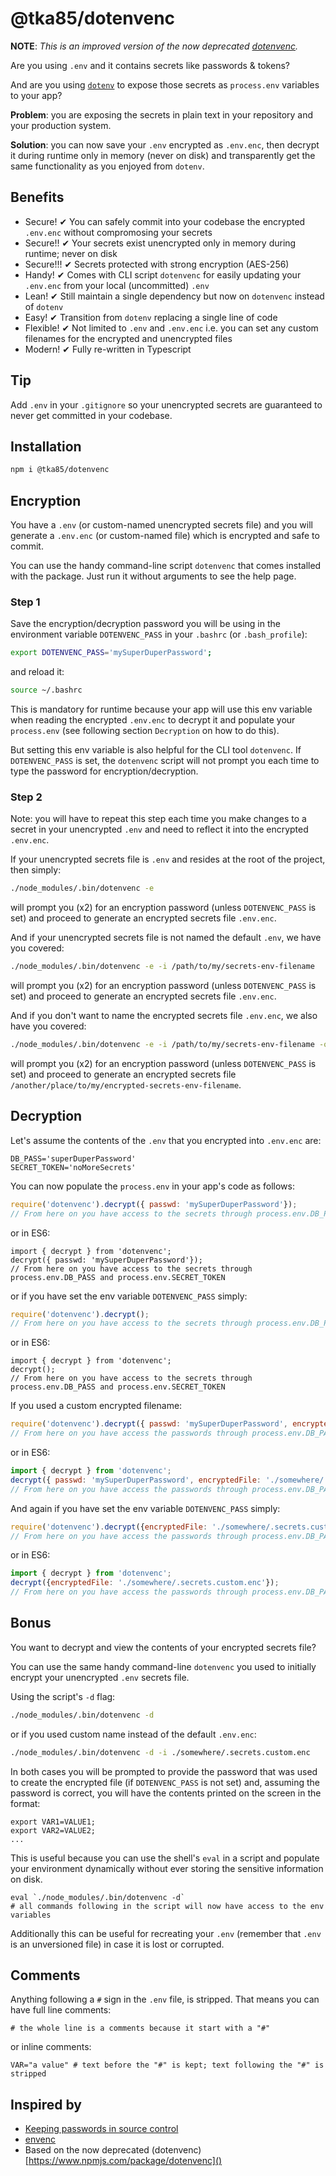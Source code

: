 # @tka85/dotenvenc

**NOTE**: *This is an improved version of the now deprecated [dotenvenc](https://www.npmjs.com/package/dotenvenc).*

Are you using `.env` and it contains secrets like passwords & tokens?

And are you using [`dotenv`](https://www.npmjs.com/package/dotenv) to expose those secrets as `process.env` variables to your app?

**Problem**: you are exposing the secrets in plain text in your repository and your production system.

**Solution**: you can now save your `.env` encrypted as `.env.enc`, then decrypt it during runtime only in memory (never on disk) and transparently get the same functionality as you enjoyed from `dotenv`.

## Benefits

* Secure!
  ✔ You can safely commit into your codebase the encrypted `.env.enc` without compromosing your secrets
* Secure!!
  ✔ Your secrets exist unencrypted only in memory during runtime; never on disk
* Secure!!!
  ✔ Secrets protected with strong encryption (AES-256)
* Handy!
  ✔ Comes with CLI script `dotenvenc` for easily updating your `.env.enc` from your local (uncommitted) `.env`
* Lean!
  ✔ Still maintain a single dependency but now on `dotenvenc` instead of `dotenv`
* Easy!
  ✔ Transition from `dotenv` replacing a single line of code
* Flexible!
  ✔ Not limited to `.env` and `.env.enc` i.e. you can set any custom filenames for the encrypted and unencrypted files
* Modern!
  ✔ Fully re-written in Typescript

## Tip

Add `.env` in your `.gitignore` so your unencrypted secrets are guaranteed to never get committed in your codebase.

## Installation

```bash
npm i @tka85/dotenvenc
```

## Encryption

You have a `.env` (or custom-named unencrypted secrets file) and you will generate a `.env.enc` (or custom-named file) which is encrypted and safe to commit.

You can use the handy command-line script `dotenvenc` that comes installed with the package. Just run it without arguments to see the help page.

### Step 1

Save the encryption/decryption password you will be using in the environment variable `DOTENVENC_PASS` in your `.bashrc` (or `.bash_profile`):

```bash
export DOTENVENC_PASS='mySuperDuperPassword';
```

and reload it:

```bash
source ~/.bashrc
```

This is mandatory for runtime because your app will use this env variable when reading the encrypted `.env.enc` to decrypt it and populate your `process.env` (see following section `Decryption` on how to do this).

But setting this env variable is also helpful for the CLI tool `dotenvenc`. If `DOTENVENC_PASS` is set, the `dotenvenc` script will not prompt you each time to type the password for encryption/decryption.

### Step 2

Note: you will have to repeat this step each time you make changes to a secret in your unencrypted `.env` and need to reflect it into the encrypted `.env.enc`.

If your unencrypted secrets file is `.env` and resides at the root of the project, then simply:

```bash
./node_modules/.bin/dotenvenc -e
```

will prompt you (x2) for an encryption password (unless `DOTENVENC_PASS` is set) and proceed to generate an encrypted secrets file `.env.enc`.

And if your unencrypted secrets file is not named the default `.env`, we have you covered:

```bash
./node_modules/.bin/dotenvenc -e -i /path/to/my/secrets-env-filename
```

will prompt you (x2) for an encryption password (unless `DOTENVENC_PASS` is set) and proceed to generate an encrypted secrets file `.env.enc`.

And if you don't want to name the encrypted secrets file `.env.enc`, we also have you covered:

```bash
./node_modules/.bin/dotenvenc -e -i /path/to/my/secrets-env-filename -o /another/place/to/my/encrypted-secrets-env-filename
```

will prompt you (x2) for an encryption password (unless `DOTENVENC_PASS` is set) and proceed to generate an encrypted secrets file `/another/place/to/my/encrypted-secrets-env-filename`.

## Decryption

Let's assume the contents of the `.env` that you encrypted into `.env.enc` are:

```text
DB_PASS='superDuperPassword'
SECRET_TOKEN='noMoreSecrets'
```

You can now populate the `process.env` in your app's code as follows:

```javascript
require('dotenvenc').decrypt({ passwd: 'mySuperDuperPassword'});
// From here on you have access to the secrets through process.env.DB_PASS and process.env.SECRET_TOKEN
```

or in ES6:

```ES6
import { decrypt } from 'dotenvenc';
decrypt({ passwd: 'mySuperDuperPassword'});
// From here on you have access to the secrets through process.env.DB_PASS and process.env.SECRET_TOKEN
```

or if you have set the env variable `DOTENVENC_PASS` simply:

```javascript
require('dotenvenc').decrypt();
// From here on you have access to the secrets through process.env.DB_PASS and process.env.SECRET_TOKEN
```

or in ES6:

```ES6
import { decrypt } from 'dotenvenc';
decrypt();
// From here on you have access to the secrets through process.env.DB_PASS and process.env.SECRET_TOKEN
```

If you used a custom encrypted filename:

```javascript
require('dotenvenc').decrypt({ passwd: 'mySuperDuperPassword', encryptedFile: './somewhere/.secrets.custom.enc'});
// From here on you have access the passwords through process.env.DB_PASS and process.env.CHASTITIY_KEY
```

or in ES6:

```javascript
import { decrypt } from 'dotenvenc';
decrypt({ passwd: 'mySuperDuperPassword', encryptedFile: './somewhere/.secrets.custom.enc'});
// From here on you have access the passwords through process.env.DB_PASS and process.env.CHASTITIY_KEY
```

And again if you have set the env variable `DOTENVENC_PASS` simply:

```javascript
require('dotenvenc').decrypt({encryptedFile: './somewhere/.secrets.custom.enc'});
// From here on you have access the passwords through process.env.DB_PASS and process.env.CHASTITIY_KEY
```

or in ES6:

```javascript
import { decrypt } from 'dotenvenc';
decrypt({encryptedFile: './somewhere/.secrets.custom.enc'});
// From here on you have access the passwords through process.env.DB_PASS and process.env.CHASTITIY_KEY
```

## Bonus

You want to decrypt and view the contents of your encrypted secrets file?

You can use the same handy command-line `dotenvenc` you used to initially encrypt your unencrypted `.env` secrets file.

Using the script's `-d` flag:

```bash
./node_modules/.bin/dotenvenc -d
```

or if you used custom name instead of the default `.env.enc`:

```bash
./node_modules/.bin/dotenvenc -d -i ./somewhere/.secrets.custom.enc
```

In both cases you will be prompted to provide the password that was used to create the encrypted file (if `DOTENVENC_PASS` is not set) and, assuming the password is correct, you will have the contents printed on the screen in the format:

```
export VAR1=VALUE1;
export VAR2=VALUE2;
...
```

This is useful because you can use the shell's `eval` in a script and populate your environment dynamically without ever storing the sensitive information on disk.

```
eval `./node_modules/.bin/dotenvenc -d`
# all commands following in the script will now have access to the env variables
```

Additionally this can be useful for recreating your `.env` (remember that `.env` is an unversioned file) in case it is lost or corrupted.

## Comments

Anything following a `#` sign in the `.env` file,  is stripped. That means you can have full line comments:

```
# the whole line is a comments because it start with a "#"
```

or inline comments:

```
VAR="a value" # text before the "#" is kept; text following the "#" is stripped
```

## Inspired by

* [Keeping passwords in source control](http://ejohn.org/blog/keeping-passwords-in-source-control/)
* [envenc](https://www.npmjs.com/package/envenc)
* Based on the now deprecated (dotenvenc)[https://www.npmjs.com/package/dotenvenc]()
